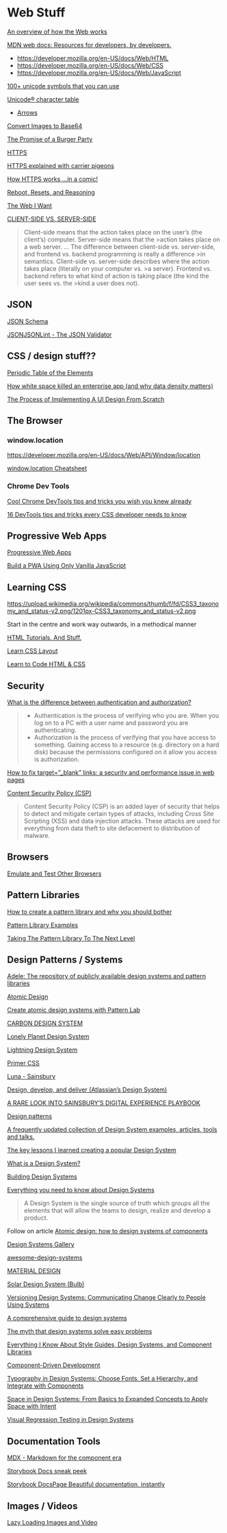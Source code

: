 # Web Stuff

[An overview of how the Web works](https://marksheet.io/introduction.html)

[MDN web docs: Resources for developers, by developers.](https://developer.mozilla.org/en-US/)

- <https://developer.mozilla.org/en-US/docs/Web/HTML>
- <https://developer.mozilla.org/en-US/docs/Web/CSS>
- <https://developer.mozilla.org/en-US/docs/Web/JavaScript>

[100+ unicode symbols that you can use](https://tutorialzine.com/2014/12/you-dont-need-icons-here-are-100-unicode-symbols-that-you-can-use)

[Unicode® character table](https://unicode-table.com/en/#control-character)

- [Arrows](https://unicode-table.com/en/sets/arrows-symbols/)

[Convert Images to Base64](https://www.browserling.com/tools/image-to-base64)

[The Promise of a Burger Party](https://kosamari.com/notes/the-promise-of-a-burger-party)

[HTTPS](https://en.wikipedia.org/wiki/HTTPS)

[HTTPS explained with carrier pigeons](https://medium.freecodecamp.org/https-explained-with-carrier-pigeons-7029d2193351)

[How HTTPS works ...in a comic!](https://howhttps.works/)

[Reboot, Resets, and Reasoning](https://css-tricks.com/reboot-resets-reasoning/)

[The Web I Want](https://dev.to/quii/the-web-i-want-43o)

[CLIENT-SIDE VS. SERVER-SIDE](https://skillcrush.com/blog/client-side-vs-server-side/)

>Client-side means that the action takes place on the user’s (the client’s) computer. Server-side means that the >action takes place on a web server.
>...
>The difference between client-side vs. server-side, and frontend vs. backend programming is really a difference >in semantics. Client-side vs. server-side describes where the action takes place (literally on your computer vs. >a server). Frontend vs. backend refers to what kind of action is taking place (the kind the user sees vs. the >kind a user does not).



## JSON

[JSON Schema](https://json-schema.org/)

[JSONJSONLint - The JSON Validator](https://jsonlint.com/)

## CSS / design stuff??

[Periodic Table of the Elements](http://smm.zoomquiet.top/data/20110511083224/index.html)

[How white space killed an enterprise app (and why data density matters)](https://uxdesign.cc/how-white-space-killed-an-enterprise-app-and-why-data-density-matters-b3afad6a5f2a)

[The Process of Implementing A UI Design From Scratch](https://ishadeed.com/article/building-ui-design-scratch/)

## The Browser

### window.location

<https://developer.mozilla.org/en-US/docs/Web/API/Window/location>

[window.location Cheatsheet](https://dev.to/samanthaming/window-location-cheatsheet-4edl)

### Chrome Dev Tools

[Cool Chrome DevTools tips and tricks you wish you knew already](https://medium.freecodecamp.org/cool-chrome-devtools-tips-and-tricks-you-wish-you-knew-already-f54f65df88d2)

[16 DevTools tips and tricks every CSS developer needs to know](https://www.heartinternet.uk/blog/16-devtools-tips-and-tricks-every-css-developer-need-to-know/)

## Progressive Web Apps

[Progressive Web Apps](https://developers.google.com/web/progressive-web-apps/)

[Build a PWA Using Only Vanilla JavaScript](https://levelup.gitconnected.com/build-a-pwa-using-only-vanilla-javascript-bdf1eee6f37a)

## Learning CSS

<https://upload.wikimedia.org/wikipedia/commons/thumb/f/fd/CSS3_taxonomy_and_status-v2.png/1201px-CSS3_taxonomy_and_status-v2.png>

Start in the centre and work way outwards, in a methodical manner

[HTML Tutorials. And Stuff.](http://htmldog.com/)

[Learn CSS Layout](http://learnlayout.com/)

[Learn to Code HTML & CSS](https://learn.shayhowe.com/html-css/)

## Security

[What is the difference between authentication and authorization?](https://serverfault.com/questions/57077/what-is-the-difference-between-authentication-and-authorization)

> - Authentication is the process of verifying who you are. When you log on to a PC with a user name and password you are authenticating.
> - Authorization is the process of verifying that you have access to something. Gaining access to a resource (e.g. directory on a hard disk) because the permissions configured on it allow you access is authorization.

[How to fix target=”\_blank” links: a security and performance issue in web pages](https://medium.com/@ali.dev/how-to-fix-target-blank-a-security-and-performance-issue-in-web-pages-2118eba1ce2f)

[Content Security Policy (CSP)](https://developer.mozilla.org/en-US/docs/Web/HTTP/CSP)

>Content Security Policy (CSP) is an added layer of security that helps to detect and mitigate certain types of attacks, including Cross Site Scripting (XSS) and data injection attacks. These attacks are used for everything from data theft to site defacement to distribution of malware.

## Browsers

[Emulate and Test Other Browsers](https://developers.google.com/web/tools/chrome-devtools/device-mode/testing-other-browsers)

## Pattern Libraries

[How to create a pattern library and why you should bother](https://boagworld.com/`/pattern-library/)

[Pattern Library Examples](http://styleguides.io/examples.html)

[Taking The Pattern Library To The Next Level](https://www.smashingmagazine.com/taking-pattern-libraries-next-level/)

## Design Patterns / Systems

[Adele: The repository of publicly available design systems and pattern libraries](https://adele.uxpin.com/)

[Atomic Design](http://atomicdesign.bradfrost.com/table-of-contents/)

[Create atomic design systems with Pattern Lab](https://patternlab.io/)

[CARBON DESIGN SYSTEM](https://www.carbondesignsystem.com/)

[Lonely Planet Design System](https://rizzo.lonelyplanet.com/styleguide/design-elements/colours)

[Lightning Design System](https://www.lightningdesignsystem.com/)

[Primer CSS](https://primer-css.now.sh/css)

[Luna - Sainsbury](https://luna.sainsburys.co.uk/guidelines)

[Design, develop, and deliver (Atlassian’s Design System)](https://atlassian.design/)

[A RARE LOOK INTO SAINSBURY’S DIGITAL EXPERIENCE PLAYBOOK](http://whatusersdo.com/blog/sainsburys-digital-experience/)

[Design patterns](http://ui-patterns.com/patterns)

[A frequently updated collection of Design System examples, articles, tools and talks.](https://designsystemsrepo.com/)

[The key lessons I learned creating a popular Design System](https://medium.com/asana-design/the-key-lessons-i-learned-creating-a-popular-design-system-d078c817b4dd)

[What is a Design System?](https://medium.muz.li/what-is-a-design-system-1e43d19e7696)

[Building Design Systems](https://medium.muz.li/building-design-systems-9bda90d8ec25)

[Everything you need to know about Design Systems](https://uxdesign.cc/everything-you-need-to-know-about-design-systems-54b109851969)

> A Design System is the single source of truth which groups all the elements that will allow the teams to design, realize and develop a product.

Follow on article
[Atomic design: how to design systems of components](https://uxdesign.cc/atomic-design-how-to-design-systems-of-components-ab41f24f260e)

[Design Systems Gallery](https://designsystemsrepo.com/design-systems/)

[awesome-design-systems](https://github.com/alexpate/awesome-design-systems)

[MATERIAL DESIGN](https://material.io/)

[Solar Design System (Bulb)](https://design.bulb.co.uk/#/patterns/styles/colors/README.md)

[Versioning Design Systems: Communicating Change Clearly to People Using Systems](https://medium.com/eightshapes-llc/versioning-design-systems-48cceb5ace4d)

[A comprehensive guide to design systems](https://www.invisionapp.com/inside-design/guide-to-design-systems/)

[The myth that design systems solve easy problems](https://amyhupe.co.uk/articles/the-myth-that-design-systems-solve-easy-problems/)

[Everything I Know About Style Guides, Design Systems, and Component Libraries](https://leerob.io/blog/style-guides-component-libraries-design-systems/)

[Component-Driven Development](https://blog.hichroma.com/component-driven-development-ce1109d56c8e)

[Typography in Design Systems: Choose Fonts, Set a Hierarchy, and Integrate with Components](https://medium.com/eightshapes-llc/typography-in-design-systems-6ed771432f1e)

[Space in Design Systems: From Basics to Expanded Concepts to Apply Space with Intent](https://medium.com/eightshapes-llc/space-in-design-systems-188bcbae0d62)

[Visual Regression Testing in Design Systems](https://seesparkbox.com/foundry/design_system_visual_regression_testing)

## Documentation Tools

[MDX - Markdown for the component era](https://mdxjs.com)

[Storybook Docs sneak peek](https://medium.com/storybookjs/storybook-docs-sneak-peak-5be78445094a)

[Storybook DocsPage Beautiful documentation, instantly](https://medium.com/storybookjs/storybook-docspage-e185bc3622bf)

## Images / Videos

[Lazy Loading Images and Video](https://developers.google.com/web/fundamentals/performance/lazy-loading-guidance/images-and-video)
